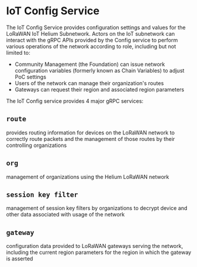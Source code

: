 # IoT Config Service

The IoT Config Service provides configuration settings and values for the
LoRaWAN IoT Helium Subnetwork. Actors on the IoT subnetwork can interact
with the gRPC APIs provided by the Config service to perform various
operations of the network according to role, including but not limited to:

- Community Management (the Foundation) can issue network configuration variables
  (formerly known as Chain Variables) to adjust PoC settings
- Users of the network can manage their organization's routes
- Gateways can request their region and associated region parameters

The IoT Config service provides 4 major gRPC services:

## `route`

provides routing information for devices on the LoRaWAN network to correctly
route packets and the management of those routes by their controlling organizations

## `org`

management of organizations using the Helium LoRaWAN network

## `session key filter`

management of session key filters by organizations to decrypt device and other
data associated with usage of the network

## `gateway`

configuration data provided to LoRaWAN gateways serving the network, including
the current region parameters for the region in which the gateway is asserted
